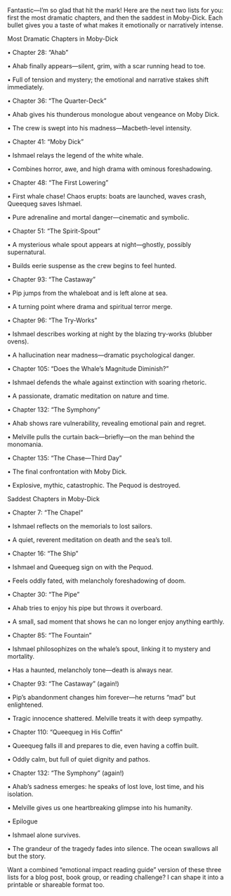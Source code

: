 

Fantastic—I’m so glad that hit the mark! Here are the next two lists for you: first the most dramatic chapters, and then the saddest in Moby-Dick. Each bullet gives you a taste of what makes it emotionally or narratively intense.

  

Most Dramatic Chapters in Moby-Dick

• Chapter 28: “Ahab”

• Ahab finally appears—silent, grim, with a scar running head to toe.

• Full of tension and mystery; the emotional and narrative stakes shift immediately.

• Chapter 36: “The Quarter-Deck”

• Ahab gives his thunderous monologue about vengeance on Moby Dick.

• The crew is swept into his madness—Macbeth-level intensity.

• Chapter 41: “Moby Dick”

• Ishmael relays the legend of the white whale.

• Combines horror, awe, and high drama with ominous foreshadowing.

• Chapter 48: “The First Lowering”

• First whale chase! Chaos erupts: boats are launched, waves crash, Queequeg saves Ishmael.

• Pure adrenaline and mortal danger—cinematic and symbolic.

• Chapter 51: “The Spirit-Spout”

• A mysterious whale spout appears at night—ghostly, possibly supernatural.

• Builds eerie suspense as the crew begins to feel hunted.

• Chapter 93: “The Castaway”

• Pip jumps from the whaleboat and is left alone at sea.

• A turning point where drama and spiritual terror merge.

• Chapter 96: “The Try-Works”

• Ishmael describes working at night by the blazing try-works (blubber ovens).

• A hallucination near madness—dramatic psychological danger.

• Chapter 105: “Does the Whale’s Magnitude Diminish?”

• Ishmael defends the whale against extinction with soaring rhetoric.

• A passionate, dramatic meditation on nature and time.

• Chapter 132: “The Symphony”

• Ahab shows rare vulnerability, revealing emotional pain and regret.

• Melville pulls the curtain back—briefly—on the man behind the monomania.

• Chapter 135: “The Chase—Third Day”

• The final confrontation with Moby Dick.

• Explosive, mythic, catastrophic. The Pequod is destroyed.

  

Saddest Chapters in Moby-Dick

• Chapter 7: “The Chapel”

• Ishmael reflects on the memorials to lost sailors.

• A quiet, reverent meditation on death and the sea’s toll.

• Chapter 16: “The Ship”

• Ishmael and Queequeg sign on with the Pequod.

• Feels oddly fated, with melancholy foreshadowing of doom.

• Chapter 30: “The Pipe”

• Ahab tries to enjoy his pipe but throws it overboard.

• A small, sad moment that shows he can no longer enjoy anything earthly.

• Chapter 85: “The Fountain”

• Ishmael philosophizes on the whale’s spout, linking it to mystery and mortality.

• Has a haunted, melancholy tone—death is always near.

• Chapter 93: “The Castaway” (again!)

• Pip’s abandonment changes him forever—he returns “mad” but enlightened.

• Tragic innocence shattered. Melville treats it with deep sympathy.

• Chapter 110: “Queequeg in His Coffin”

• Queequeg falls ill and prepares to die, even having a coffin built.

• Oddly calm, but full of quiet dignity and pathos.

• Chapter 132: “The Symphony” (again!)

• Ahab’s sadness emerges: he speaks of lost love, lost time, and his isolation.

• Melville gives us one heartbreaking glimpse into his humanity.

• Epilogue

• Ishmael alone survives.

• The grandeur of the tragedy fades into silence. The ocean swallows all but the story.

  

Want a combined “emotional impact reading guide” version of these three lists for a blog post, book group, or reading challenge? I can shape it into a printable or shareable format too.